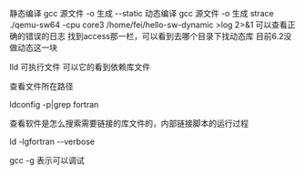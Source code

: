 静态编译 gcc  源文件 -o 生成 --static
动态编译 gcc  源文件 -o 生成
strace  ./qemu-sw64 -cpu core3 /home/fei/hello-sw-dynamic   >log 2>&1 可以查看正确的错误的日志
找到access那一栏，可以看到去哪个目录下找动态库
目前6.2没做动态这一块

lld 可执行文件
可以它的看到依赖库文件

查看文件所在路径

ldconfig -p|grep fortran

查看软件是怎么搜索需要链接的库文件的，内部链接脚本的运行过程

ld -lgfortran --verbose 

gcc -g 表示可以调试
